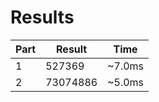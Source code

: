 # Results

| Part | Result | Time |
| --- | --- | --- |
| 1 | 527369 | ~7.0ms |
| 2 | 73074886 | ~5.0ms |
